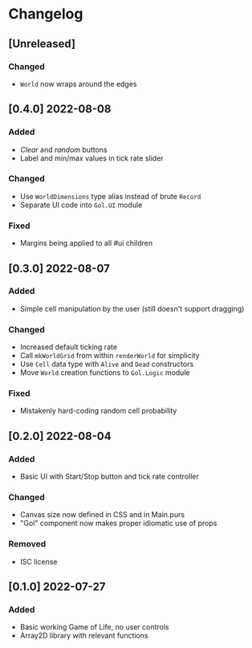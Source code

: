 # Changelog

## [Unreleased]

### Changed

- `World` now wraps around the edges

## [0.4.0] 2022-08-08

### Added

- _Clear_ and _random_ buttons
- Label and min/max values in tick rate slider

### Changed

- Use `WorldDimensions` type alias instead of brute `Record`
- Separate UI code into `Gol.UI` module

### Fixed

- Margins being applied to all #ui children

## [0.3.0] 2022-08-07

### Added

- Simple cell manipulation by the user (still doesn't support dragging)

### Changed

- Increased default ticking rate
- Call `mkWorldGrid` from within `renderWorld` for simplicity
- Use `Cell` data type with `Alive` and `Dead` constructors
- Move `World` creation functions to `Gol.Logic` module

### Fixed

- Mistakenly hard-coding random cell probability

## [0.2.0] 2022-08-04

### Added

- Basic UI with Start/Stop button and tick rate controller

### Changed

- Canvas size now defined in CSS and in Main.purs
- "Gol" component now makes proper idiomatic use of props

### Removed

- ISC license

## [0.1.0] 2022-07-27

### Added

- Basic working Game of Life, no user controls
- Array2D library with relevant functions
